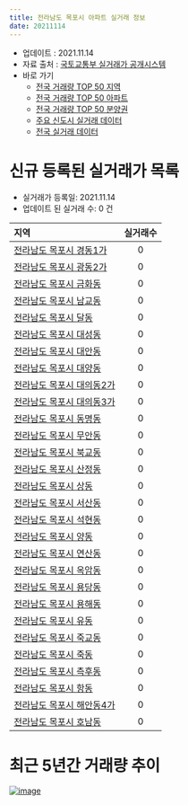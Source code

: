 ```yaml
---
title: 전라남도 목포시 아파트 실거래 정보
date: 20211114
---
```


* 업데이트 : 2021.11.14
* 자료 출처 : [국토교통부 실거래가 공개시스템](http://rt.molit.go.kr)
* 바로 가기
    * [전국 거래량 TOP 50 지역](https://apt-info.github.io/apt-trade-info/tr)
    * [전국 거래량 TOP 50 아파트](https://apt-info.github.io/apt-trade-info/ta)
    * [전국 거래량 TOP 50 분양권](https://apt-info.github.io/apt-trade-info/tb)
    * [주요 신도시 실거래 데이터](https://apt-info.github.io/apt-trade-info/newtown)
    * [전국 실거래 데이터](https://apt-info.github.io/apt-trade-info/all)



<script async src="https://pagead2.googlesyndication.com/pagead/js/adsbygoogle.js"></script>
<!-- 기본광고 -->
<ins class="adsbygoogle"
     style="display:block"
     data-ad-client="ca-pub-1142216861245946"
     data-ad-slot="4805727019"
     data-ad-format="auto"
     data-full-width-responsive="true"></ins>
<script>
     (adsbygoogle = window.adsbygoogle || []).push({});
</script>


# 신규 등록된 실거래가 목록

* 실거래가 등록일: 2021.11.14
* 업데이트 된 실거래 수: 0 건


|지역|실거래수|
|:---|:---:|
|[전라남도 목포시 경동1가](https://apt-info.github.io/apt-trade-info/r2024)|0|
|[전라남도 목포시 광동2가](https://apt-info.github.io/apt-trade-info/r2018)|0|
|[전라남도 목포시 금화동](https://apt-info.github.io/apt-trade-info/r2937)|0|
|[전라남도 목포시 남교동](https://apt-info.github.io/apt-trade-info/r2935)|0|
|[전라남도 목포시 달동](https://apt-info.github.io/apt-trade-info/r3731)|0|
|[전라남도 목포시 대성동](https://apt-info.github.io/apt-trade-info/r3399)|0|
|[전라남도 목포시 대안동](https://apt-info.github.io/apt-trade-info/r3447)|0|
|[전라남도 목포시 대양동](https://apt-info.github.io/apt-trade-info/r2013)|0|
|[전라남도 목포시 대의동2가](https://apt-info.github.io/apt-trade-info/r2022)|0|
|[전라남도 목포시 대의동3가](https://apt-info.github.io/apt-trade-info/r2936)|0|
|[전라남도 목포시 동명동](https://apt-info.github.io/apt-trade-info/r2026)|0|
|[전라남도 목포시 무안동](https://apt-info.github.io/apt-trade-info/r2027)|0|
|[전라남도 목포시 북교동](https://apt-info.github.io/apt-trade-info/r2934)|0|
|[전라남도 목포시 산정동](https://apt-info.github.io/apt-trade-info/r2008)|0|
|[전라남도 목포시 상동](https://apt-info.github.io/apt-trade-info/r2011)|0|
|[전라남도 목포시 서산동](https://apt-info.github.io/apt-trade-info/r2019)|0|
|[전라남도 목포시 석현동](https://apt-info.github.io/apt-trade-info/r2016)|0|
|[전라남도 목포시 양동](https://apt-info.github.io/apt-trade-info/r2015)|0|
|[전라남도 목포시 연산동](https://apt-info.github.io/apt-trade-info/r2009)|0|
|[전라남도 목포시 옥암동](https://apt-info.github.io/apt-trade-info/r2014)|0|
|[전라남도 목포시 용당동](https://apt-info.github.io/apt-trade-info/r2007)|0|
|[전라남도 목포시 용해동](https://apt-info.github.io/apt-trade-info/r2012)|0|
|[전라남도 목포시 유동](https://apt-info.github.io/apt-trade-info/r3036)|0|
|[전라남도 목포시 죽교동](https://apt-info.github.io/apt-trade-info/r2025)|0|
|[전라남도 목포시 죽동](https://apt-info.github.io/apt-trade-info/r2023)|0|
|[전라남도 목포시 측후동](https://apt-info.github.io/apt-trade-info/r2017)|0|
|[전라남도 목포시 항동](https://apt-info.github.io/apt-trade-info/r2021)|0|
|[전라남도 목포시 해안동4가](https://apt-info.github.io/apt-trade-info/r2010)|0|
|[전라남도 목포시 호남동](https://apt-info.github.io/apt-trade-info/r2020)|0|



<script async src="https://pagead2.googlesyndication.com/pagead/js/adsbygoogle.js"></script>
<!-- 기본광고 -->
<ins class="adsbygoogle"
     style="display:block"
     data-ad-client="ca-pub-1142216861245946"
     data-ad-slot="4805727019"
     data-ad-format="auto"
     data-full-width-responsive="true"></ins>
<script>
     (adsbygoogle = window.adsbygoogle || []).push({});
</script>


# 최근 5년간 거래량 추이


<div style="width:100%;">
    <canvas id="deal_progress" height="200"></canvas>
</div>

<script>
new Chart(document.getElementById("deal_progress"), {
    type: 'line',
    data: {
        labels: ['16.01','16.02','16.03','16.04','16.05','16.06','16.07','16.08','16.09','16.10','16.11','16.12','17.01','17.02','17.03','17.04','17.05','17.06','17.07','17.08','17.09','17.10','17.11','17.12','18.01','18.02','18.03','18.04','18.05','18.06','18.07','18.08','18.09','18.10','18.11','18.12','19.01','19.02','19.03','19.04','19.05','19.06','19.07','19.08','19.09','19.10','19.11','19.12','20.01','20.02','20.03','20.04','20.05','20.06','20.07','20.08','20.09','20.10','20.11','20.12','21.01','21.02','21.03','21.04','21.05','21.06','21.07','21.08','21.09','21.10','21.11'],
        datasets: [{
            label: '매매/분양권',
            data: [361,375,403,352,206,264,298,316,324,346,283,402,381,333,307,306,288,290,309,334,272,304,346,291,369,266,341,284,251,231,210,202,239,282,235,180,202,222,215,224,212,170,200,183,187,245,252,240,225,296,270,240,301,367,319,261,271,266,339,592,459,345,396,379,309,324,396,507,389,468,111],
            borderColor: "rgba(66, 133, 243, 1)",
            backgroundColor: "rgba(66, 133, 243, 0.05)",
            borderWidth: 1,
            pointRadius: 0,
            fill: false,
            lineTension: 0
        },{
            label: '전/월세',
            data: [238,338,303,248,194,174,433,303,181,222,222,207,256,220,251,210,181,227,203,239,193,244,195,226,235,214,294,213,196,178,209,420,176,256,237,196,373,250,214,213,219,225,180,201,166,213,190,277,295,317,247,159,194,196,218,539,191,249,181,205,323,277,202,198,253,297,260,294,350,246,78],
            borderColor: "rgba(255, 90, 0, 1)",
            backgroundColor: "rgba(255, 90, 0, 0.05)",
            borderWidth: 1,
            pointRadius: 0,
            fill: false,
            lineTension: 0
        },{
            label: '합계',
            data: [599,713,706,600,400,438,731,619,505,568,505,609,637,553,558,516,469,517,512,573,465,548,541,517,604,480,635,497,447,409,419,622,415,538,472,376,575,472,429,437,431,395,380,384,353,458,442,517,520,613,517,399,495,563,537,800,462,515,520,797,782,622,598,577,562,621,656,801,739,714,189],
            borderColor: "rgba(0, 0, 0, 1)",
            backgroundColor: "rgba(0, 0, 0, 0.03)",
            borderWidth: 0.1,
            pointRadius: 0,
            fill: true,
            lineTension: 0
        }
        ]
    },
    options: {
        responsive: true,
        title: {
            display: false
        },
        tooltips: {
            mode: 'index',
            intersect: false
        },
        hover: {
            mode: 'nearest',
            intersect: true
        },
        scales: {
            xAxes: [{
                display: true,
                scaleLabel: {
                    display: true,
                    labelString: '년/월'
                }
            }],
            yAxes: [{
                display: true,
                ticks: {
                    suggestedMin: 0,
                },
                scaleLabel: {
                    display: true,
                    labelString: '실거래 수'
                }
            }]
        }
    }
});

</script>


[![image](https://apt-info.github.io/images/2020-01-03-apt-trade-info/1024x500.png)](https://play.google.com/store/apps/details?id=com.aptinfo.apttradeinfo)

